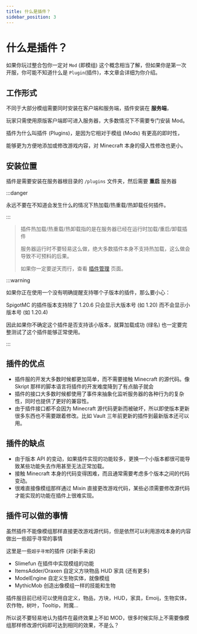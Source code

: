 ```yaml
---
title: 什么是插件？
sidebar_position: 3
---
```


# 什么是插件？

如果你玩过整合包你一定对 `Mod` (即模组) 这个概念相当了解，但如果你是第一次开服，你可能不知道什么是 `Plugin`(插件)，本文章会详细为你介绍。

## 工作形式

不同于大部分模组需要同时安装在客户端和服务端，插件安装在 **服务端**，

玩家只需使用原版客户端即可进入服务器，大多数情况下不需要专门安装 Mod。

插件为什么叫插件 (Plugins)，是因为它相对于模组 (Mods) 有更高的即时性，

能够更为方便地添加或修改游戏内容，对 Minecraft 本身的侵入性修改也更小。

## 安装位置

插件是需要安装在服务器根目录的 `/plugins` 文件夹，然后需要 **重启** 服务器

:::danger

永远不要在不知道会发生什么的情况下热加载/热重载/热卸载任何插件。

:::

> 插件热加载/热重载/热卸载指的是在服务器已经在运行时加载/重启/卸载插件
>
> 服务器运行时不要轻易这么做，绝大多数插件本身不支持热加载，这么做会导致不可预料的后果。
>
> 如果你一定要逆天而行，查看 [插件管理](https://nitwikit.8aka.org/Java/PluginMagagement) 页面。
>

:::warning

如果你正在使用一个没有明确提醒支持哪个子版本的插件，那么要小心：

SpigotMC 的插件版本支持除了 1.20.6 只会显示大版本号 (如 1.20) 而不会显示小版本号 (如 1.20.4)

因此如果你不确定这个插件是否支持该小版本，就算加载成功 (绿名) 也一定要完整测试了这个插件能够正常使用。

:::

## 插件的优点

* 插件服的开发大多数时候都更加简单，而不需要接触 Minecraft 的源代码。像 Skript 那样的脚本语言将插件的开发难度降到了有点脑子就会
* 插件的接口大多数时候都使用了事件来抽象化监听服务器的各种行为的复杂性，同时也提供了更好的兼容性。
* 由于插件接口都不会因为 Minecraft 源代码更新而被破坏，所以即使版本更新很多东西也不需要跟着修改。比如 Vault 三年前更新的插件到最新版本还可以用。

## 插件的缺点

* 由于版本 API 的变动，如果插件实现的功能较多，更换一个小版本都很可能导致某些功能失去作用甚至无法正常加载。
* 接触 Minecraft 本身的代码变得困难，而且通常需要考虑多个版本之间的代码变动。
* 很难直接像模组那样通过 Mixin 直接更改游戏代码，某些必须需要修改源代码才能实现的功能在插件上很难实现。

## 插件可以做的事情

虽然插件不能像模组那样直接更改游戏源代码，但是依然可以利用游戏本身的内容做出一些超乎寻常的事情

这里是一些`超乎寻常`的插件 (对新手来说)

* Slimefun 在插件中实现模组的功能
* ItemsAdder/Oraxen 自定义方块物品 HUD 家具 (还有更多)
* ModelEngine 自定义生物实体，就像模组
* MythicMob 创造出像模组一样的技能和生物

插件服目前已经可以使用自定义，物品，方块，HUD，家具，Emoij，生物实体，农作物，树叶，Tooltip，附魔...

所以说不要轻易地认为插件在最终效果上不如 MOD，很多时候实际上不需要像模组那样修改源代码即可达到相同的效果，不是么？
